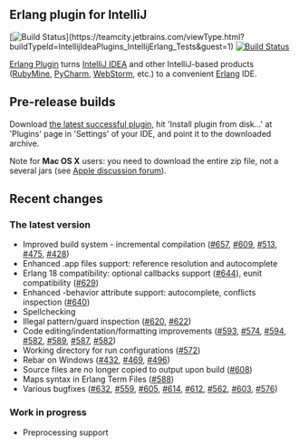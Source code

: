 ## Erlang plugin for IntelliJ
[![Build Status](https://teamcity.jetbrains.com/app/rest/builds/buildType:(id:IntellijIdeaPlugins_IntellijErlang_Tests)/statusIcon.svg?guest=1)](https://teamcity.jetbrains.com/viewType.html?buildTypeId=IntellijIdeaPlugins_IntellijErlang_Tests&guest=1)
[![Build Status](https://travis-ci.org/ignatov/intellij-erlang.svg?branch=master)](https://travis-ci.org/ignatov/intellij-erlang)

[Erlang Plugin](http://plugins.jetbrains.com/plugin/?pluginId=7083) turns [IntelliJ IDEA](http://www.jetbrains.com/idea/) 
and other IntelliJ-based products 
([RubyMine](http://www.jetbrains.com/ruby/), 
[PyCharm](http://www.jetbrains.com/pycharm/), 
[WebStorm](http://www.jetbrains.com/webstorm/), etc.) to a convenient [Erlang](http://www.erlang.org/) IDE.

## Pre-release builds
Download [the latest successful plugin](https://teamcity.jetbrains.com/repository/download/IntellijIdeaPlugins_IntellijErlang_Tests/.lastSuccessful/intellij-erlang-0.11.{build.number}.zip?guest=1), hit 'Install plugin from disk...' at 'Plugins' page in 'Settings' of your IDE, and point it to the downloaded archive.

Note for **Mac OS X** users: you need to download the entire zip file, not a several jars (see [Apple discussion forum](https://discussions.apple.com/thread/1483114)).

## Recent changes
### The latest version
* Improved build system - incremental compilation (<a href="https://github.com/ignatov/intellij-erlang/issues/657">#657</a>, <a href="https://github.com/ignatov/intellij-erlang/issues/609">#609</a>, <a href="https://github.com/ignatov/intellij-erlang/issues/513">#513</a>, <a href="https://github.com/ignatov/intellij-erlang/issues/475">#475</a>, <a href="https://github.com/ignatov/intellij-erlang/issues/428">#428</a>)
* Enhanced .app files support: reference resolution and autocomplete
* Erlang 18 compatibility: optional callbacks support (<a href="https://github.com/ignatov/intellij-erlang/issues/644">#644</a>), eunit compatibility (<a href="https://github.com/ignatov/intellij-erlang/issues/629">#629</a>)
* Enhanced -behavior attribute support: autocomplete, conflicts inspection (<a href="https://github.com/ignatov/intellij-erlang/issues/640">#640</a>)
* Spellchecking
* Illegal pattern/guard inspection (<a href="https://github.com/ignatov/intellij-erlang/issues/620">#620</a>, <a href="https://github.com/ignatov/intellij-erlang/issues/622">#622</a>)
* Code editing/indentation/formatting improvements (<a href="https://github.com/ignatov/intellij-erlang/issues/593">#593</a>, <a href="https://github.com/ignatov/intellij-erlang/issues/574">#574</a>, <a href="https://github.com/ignatov/intellij-erlang/issues/594">#594</a>, <a href="https://github.com/ignatov/intellij-erlang/issues/582">#582</a>, <a href="https://github.com/ignatov/intellij-erlang/issues/589">#589</a>, <a href="https://github.com/ignatov/intellij-erlang/issues/587">#587</a>, <a href="https://github.com/ignatov/intellij-erlang/issues/582">#582</a>)
* Working directory for run configurations (<a href="https://github.com/ignatov/intellij-erlang/issues/572">#572</a>)
* Rebar on Windows (<a href="https://github.com/ignatov/intellij-erlang/issues/432">#432</a>, <a href="https://github.com/ignatov/intellij-erlang/issues/469">#469</a>, <a href="https://github.com/ignatov/intellij-erlang/issues/496">#496</a>)
* Source files are no longer copied to output upon build (<a href="https://github.com/ignatov/intellij-erlang/issues/608">#608</a>)
* Maps syntax in Erlang Term Files (<a href="https://github.com/ignatov/intellij-erlang/issues/588">#588</a>)
* Various bugfixes (<a href="https://github.com/ignatov/intellij-erlang/issues/632">#632</a>, <a href="https://github.com/ignatov/intellij-erlang/issues/559">#559</a>, <a href="https://github.com/ignatov/intellij-erlang/issues/605">#605</a>, <a href="https://github.com/ignatov/intellij-erlang/issues/614">#614</a>, <a href="https://github.com/ignatov/intellij-erlang/issues/612">#612</a>, <a href="https://github.com/ignatov/intellij-erlang/issues/562">#562</a>, <a href="https://github.com/ignatov/intellij-erlang/issues/603">#603</a>, <a href="https://github.com/ignatov/intellij-erlang/issues/576">#576</a>)

### Work in progress
* Preprocessing support
